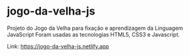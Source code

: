 # jogo-da-velha-js
Projeto do Jogo da Velha para fixação e aprendizagem da Linguagem JavaScript
Foram usadas as tecnologias HTML5, CSS3 e Javascript.

Link: https://jogo-da-velha-js.netlify.app
